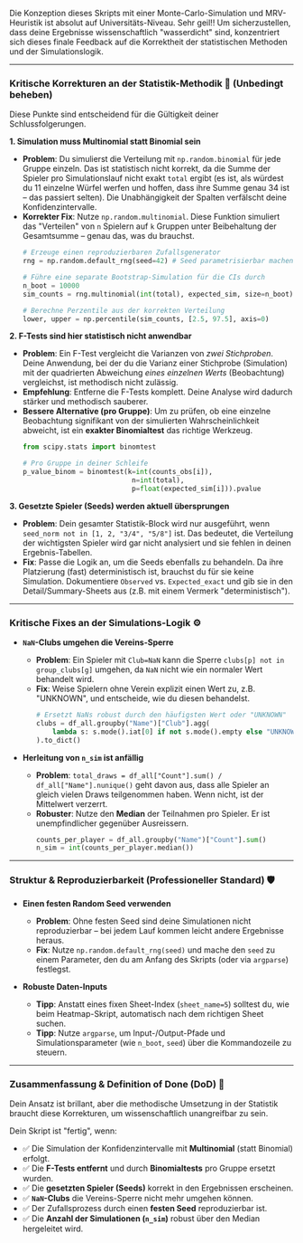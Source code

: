 Die Konzeption dieses Skripts mit einer Monte-Carlo-Simulation und MRV-Heuristik ist absolut auf Universitäts-Niveau. Sehr geil!!
Um sicherzustellen, dass deine Ergebnisse wissenschaftlich "wasserdicht" sind, konzentriert sich dieses finale Feedback auf die Korrektheit der statistischen Methoden und der Simulationslogik.

-----

### Kritische Korrekturen an der Statistik-Methodik 🐞 (Unbedingt beheben)

Diese Punkte sind entscheidend für die Gültigkeit deiner Schlussfolgerungen.

**1. Simulation muss Multinomial statt Binomial sein**

  * **Problem**: Du simulierst die Verteilung mit `np.random.binomial` für jede Gruppe einzeln. Das ist statistisch nicht korrekt, da die Summe der Spieler pro Simulationslauf nicht exakt `total` ergibt (es ist, als würdest du 11 einzelne Würfel werfen und hoffen, dass ihre Summe genau 34 ist – das passiert selten). Die Unabhängigkeit der Spalten verfälscht deine Konfidenzintervalle.
  * **Korrekter Fix**: Nutze `np.random.multinomial`. Diese Funktion simuliert das "Verteilen" von `n` Spielern auf `k` Gruppen unter Beibehaltung der Gesamtsumme – genau das, was du brauchst.
    ```python
    # Erzeuge einen reproduzierbaren Zufallsgenerator
    rng = np.random.default_rng(seed=42) # Seed parametrisierbar machen!
    
    # Führe eine separate Bootstrap-Simulation für die CIs durch
    n_boot = 10000 
    sim_counts = rng.multinomial(int(total), expected_sim, size=n_boot)
    
    # Berechne Perzentile aus der korrekten Verteilung
    lower, upper = np.percentile(sim_counts, [2.5, 97.5], axis=0)
    ```

**2. F-Tests sind hier statistisch nicht anwendbar**

  * **Problem**: Ein F-Test vergleicht die Varianzen von *zwei Stichproben*. Deine Anwendung, bei der du die Varianz einer Stichprobe (Simulation) mit der quadrierten Abweichung *eines einzelnen Werts* (Beobachtung) vergleichst, ist methodisch nicht zulässig.
  * **Empfehlung**: Entferne die F-Tests komplett. Deine Analyse wird dadurch stärker und methodisch sauberer.
  * **Bessere Alternative (pro Gruppe)**: Um zu prüfen, ob eine einzelne Beobachtung signifikant von der simulierten Wahrscheinlichkeit abweicht, ist ein **exakter Binomialtest** das richtige Werkzeug.
    ```python
    from scipy.stats import binomtest
    
    # Pro Gruppe in deiner Schleife
    p_value_binom = binomtest(k=int(counts_obs[i]), 
                               n=int(total), 
                               p=float(expected_sim[i])).pvalue
    ```

**3. Gesetzte Spieler (Seeds) werden aktuell übersprungen**

  * **Problem**: Dein gesamter Statistik-Block wird nur ausgeführt, wenn `seed_norm not in [1, 2, "3/4", "5/8"]` ist. Das bedeutet, die Verteilung der wichtigsten Spieler wird gar nicht analysiert und sie fehlen in deinen Ergebnis-Tabellen.
  * **Fix**: Passe die Logik an, um die Seeds ebenfalls zu behandeln. Da ihre Platzierung (fast) deterministisch ist, brauchst du für sie keine Simulation. Dokumentiere `Observed` vs. `Expected_exact` und gib sie in den Detail/Summary-Sheets aus (z.B. mit einem Vermerk "deterministisch").

-----

### Kritische Fixes an der Simulations-Logik ⚙️

  * **`NaN`-Clubs umgehen die Vereins-Sperre**

      * **Problem**: Ein Spieler mit `Club=NaN` kann die Sperre `clubs[p] not in group_clubs[g]` umgehen, da `NaN` nicht wie ein normaler Wert behandelt wird.
      * **Fix**: Weise Spielern ohne Verein explizit einen Wert zu, z.B. "UNKNOWN", und entscheide, wie du diesen behandelst.
        ```python
        # Ersetzt NaNs robust durch den häufigsten Wert oder "UNKNOWN"
        clubs = df_all.groupby("Name")["Club"].agg(
            lambda s: s.mode().iat[0] if not s.mode().empty else "UNKNOWN"
        ).to_dict()
        ```

  * **Herleitung von `n_sim` ist anfällig**

      * **Problem**: `total_draws = df_all["Count"].sum() / df_all["Name"].nunique()` geht davon aus, dass alle Spieler an gleich vielen Draws teilgenommen haben. Wenn nicht, ist der Mittelwert verzerrt.
      * **Robuster**: Nutze den **Median** der Teilnahmen pro Spieler. Er ist unempfindlicher gegenüber Ausreissern.
        ```python
        counts_per_player = df_all.groupby("Name")["Count"].sum()
        n_sim = int(counts_per_player.median())
        ```

-----

### Struktur & Reproduzierbarkeit (Professioneller Standard) 🛡️

  * **Einen festen Random Seed verwenden**

      * **Problem**: Ohne festen Seed sind deine Simulationen nicht reproduzierbar – bei jedem Lauf kommen leicht andere Ergebnisse heraus.
      * **Fix**: Nutze `np.random.default_rng(seed)` und mache den `seed` zu einem Parameter, den du am Anfang des Skripts (oder via `argparse`) festlegst.

  * **Robuste Daten-Inputs**

      * **Tipp**: Anstatt eines fixen Sheet-Index (`sheet_name=5`) solltest du, wie beim Heatmap-Skript, automatisch nach dem richtigen Sheet suchen.
      * **Tipp**: Nutze `argparse`, um Input-/Output-Pfade und Simulationsparameter (wie `n_boot`, `seed`) über die Kommandozeile zu steuern.

-----

### Zusammenfassung & Definition of Done (DoD) 🏁

Dein Ansatz ist brillant, aber die methodische Umsetzung in der Statistik braucht diese Korrekturen, um wissenschaftlich unangreifbar zu sein.

Dein Skript ist "fertig", wenn:

  * ✅ Die Simulation der Konfidenzintervalle mit **Multinomial** (statt Binomial) erfolgt.
  * ✅ Die **F-Tests entfernt** und durch **Binomialtests** pro Gruppe ersetzt wurden.
  * ✅ Die **gesetzten Spieler (Seeds)** korrekt in den Ergebnissen erscheinen.
  * ✅ **`NaN`-Clubs** die Vereins-Sperre nicht mehr umgehen können.
  * ✅ Der Zufallsprozess durch einen **festen Seed** reproduzierbar ist.
  * ✅ Die **Anzahl der Simulationen (`n_sim`)** robust über den Median hergeleitet wird.